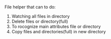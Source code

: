  File helper that can to do:
 1. Watching all files in directory
 2. Delete files or directory(full)
 3. To rocognize main attributes file or directory
 4. Copy files and directories(full) in new directory
